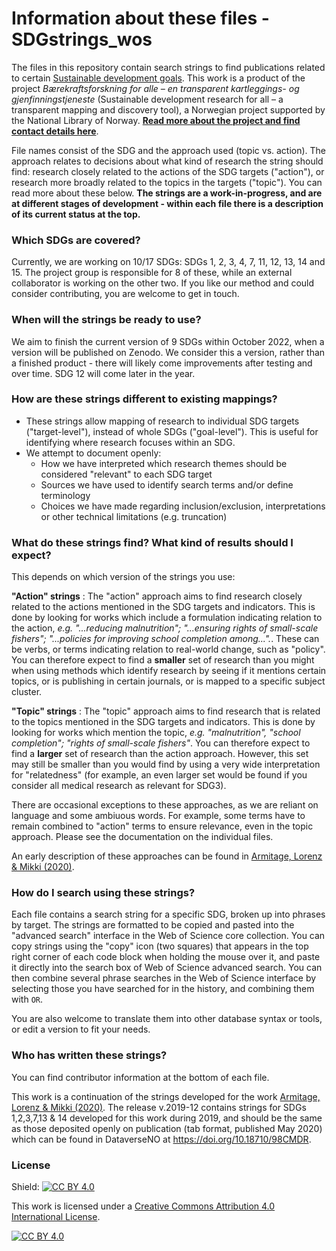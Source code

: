 # Information about these files - SDGstrings_wos

The files in this repository contain search strings to find publications related to certain [Sustainable development goals](https://sdgs.un.org/goals). This work is a product of the project *Bærekraftsforskning for alle – en transparent kartleggings- og gjenfinningstjeneste* (Sustainable development research for all – a transparent mapping and discovery tool), a Norwegian project supported by the National Library of Norway. **[Read more about the project and find contact details here](https://www.uib.no/en/ub/148804/sustainable-development-research-all-%E2%80%93-transparent-mapping-and-discovery-tool)**.

File names consist of the SDG and the approach used (topic vs. action). The approach relates to decisions about what kind of research the string should find: research closely related to the actions of the SDG targets ("action"), or research more broadly related to the topics in the targets ("topic"). You can read more about these below. **The strings are a work-in-progress, and are at different stages of development - within each file there is a description of its current status at the top.** 

### Which SDGs are covered? 

Currently, we are working on 10/17 SDGs: SDGs 1, 2, 3, 4, 7, 11, 12, 13, 14 and 15. The project group is responsible for 8 of these, while an external collaborator is working on the other two. If you like our method and could consider contributing, you are welcome to get in touch.

### When will the strings be ready to use?

We aim to finish the current version of 9 SDGs within October 2022, when a version will be published on Zenodo. We consider this a version, rather than a finished product - there will likely come improvements after testing and over time. SDG 12 will come later in the year. 

### How are these strings different to existing mappings?

- These strings allow mapping of research to individual SDG targets ("target-level"), instead of whole SDGs ("goal-level"). This is useful for identifying where research focuses within an SDG. 
- We attempt to document openly:
  - How we have interpreted which research themes should be considered "relevant" to each SDG target
  - Sources we have used to identify search terms and/or define terminology
  - Choices we have made regarding inclusion/exclusion, interpretations or other technical limitations (e.g. truncation)

### What do these strings find? What kind of results should I expect?

This depends on which version of the strings you use:

**"Action" strings** : The "action" approach aims to find research closely related to the actions mentioned in the SDG targets and indicators. 
This is done by looking for works which include a formulation indicating relation to the action, *e.g. "...reducing malnutrition"; "...ensuring rights of small-scale fishers"; "...policies for improving school completion among...".*. These can be verbs, or terms indicating relation to real-world change, such as "policy". 
You can therefore expect to find a **smaller** set of research than you might when using methods which identify research by seeing if it mentions certain topics, or is publishing in certain journals, or is mapped to a specific subject cluster.  

**"Topic" strings** : The "topic" approach aims to find research that is related to the topics mentioned in the SDG targets and indicators. 
This is done by looking for works which mention the topic, *e.g. "malnutrition", "school completion"; "rights of small-scale fishers"*.
You can therefore expect to find a **larger** set of research than the action approach. However, this set may still be smaller than you would find by using a very wide interpretation for "relatedness" (for example, an even larger set would be found if you consider all medical research as relevant for SDG3). 

There are occasional exceptions to these approaches, as we are reliant on language and some ambiuous words. For example, some terms have to remain combined to "action" terms to ensure relevance, even in the topic approach. Please see the documentation on the individual files. 

An early description of these approaches can be found in [Armitage, Lorenz & Mikki (2020)](https://doi.org/10.1162/qss_a_00071). 

### How do I search using these strings? 

Each file contains a search string for a specific SDG, broken up into phrases by target. The strings are formatted to be copied and pasted into the "advanced search" interface in the Web of Science core collection. You can copy strings using the "copy" icon (two squares) that appears in the top right corner of each code block when holding the mouse over it, and paste it directly into the search box of Web of Science advanced search. You can then combine several phrase searches in the Web of Science interface by selecting those you have searched for in the history, and combining them with `OR`.

You are also welcome to translate them into other database syntax or tools, or edit a version to fit your needs. 

### Who has written these strings?

You can find contributor information at the bottom of each file. 

This work is a continuation of the strings developed for the work [Armitage, Lorenz & Mikki (2020)](https://doi.org/10.1162/qss_a_00071). The release v.2019-12 contains strings for SDGs 1,2,3,7,13 & 14 developed for this work during 2019, and should be the same as those deposited openly on publication (tab format, published May 2020) which can be found in DataverseNO at https://doi.org/10.18710/98CMDR.

### License

Shield: [![CC BY 4.0][cc-by-shield]][cc-by]

This work is licensed under a
[Creative Commons Attribution 4.0 International License][cc-by].

[![CC BY 4.0][cc-by-image]][cc-by]

[cc-by]: http://creativecommons.org/licenses/by/4.0/
[cc-by-image]: https://i.creativecommons.org/l/by/4.0/88x31.png
[cc-by-shield]: https://img.shields.io/badge/License-CC%20BY%204.0-lightgrey.svg
